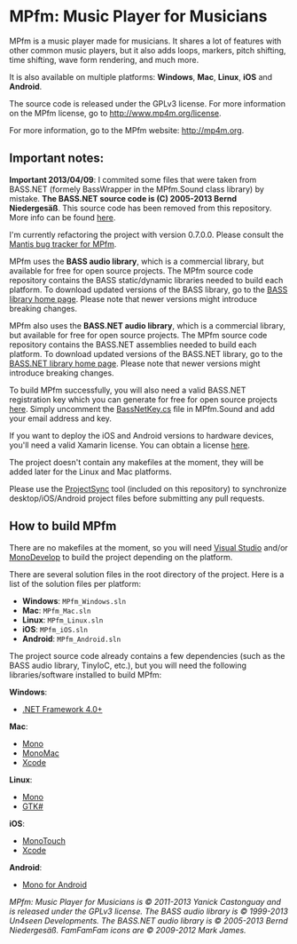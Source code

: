 MPfm: Music Player for Musicians
====

MPfm is a music player made for musicians. It shares a lot of features with other common music players, but it also adds loops, markers, pitch shifting, time shifting, wave form rendering, and much more. 

It is also available on multiple platforms: __Windows__, __Mac__, __Linux__, __iOS__ and __Android__. 

The source code is released under the GPLv3 license. For more information on the MPfm license, go to http://www.mp4m.org/license.

For more information, go to the MPfm website: http://mp4m.org.

Important notes:
--

__Important 2013/04/09__: I commited some files that were taken from BASS.NET (formely BassWrapper in the MPfm.Sound class library) by mistake. __The BASS.NET source code is (C) 2005-2013 Bernd Niedergesäß__. This source code has been removed from this repository. More info can be found [here](http://mp4m.org/blog/removed-sensitive-code-taken-from-bass-net-from-github/).

I'm currently refactoring the project with version 0.7.0.0. Please consult the [Mantis bug tracker for MPfm](http://www.mp4m.org/mantis/roadmap_page.php).

MPfm uses the __BASS audio library__, which is a commercial library, but available for free for open source projects. The MPfm source code repository contains the BASS static/dynamic libraries needed to build each platform. To download updated versions of the BASS library, go to the [BASS library home page](http://www.un4seen.com). Please note that newer versions might introduce breaking changes.

MPfm also uses the __BASS.NET audio library__, which is a commercial library, but available for free for open source projects. The MPfm source code repository contains the BASS.NET assemblies needed to build each platform. To download updated versions of the BASS.NET library, go to the [BASS.NET library home page](http://bass.radio42.com). Please note that newer versions might introduce breaking changes. 

To build MPfm successfully, you will also need a valid BASS.NET registration key which you can generate for free for open source projects [here](http://bass.radio42.com/bass_register.html). Simply uncomment the [BassNetKey.cs](MPfm/MPfm.Sound/BassNetKey.cs) file in MPfm.Sound and add your email address and key.

If you want to deploy the iOS and Android versions to hardware devices, you'll need a valid Xamarin license. You can obtain a license [here](http://www.xamarin.com).

The project doesn't contain any makefiles at the moment, they will be added later for the Linux and Mac platforms.

Please use the [ProjectSync](https://github.com/ycastonguay/MPfm/tree/master/ProjectSync) tool (included on this repository) to synchronize desktop/iOS/Android project files before submitting any pull requests.

How to build MPfm
--

There are no makefiles at the moment, so you will need [Visual Studio](http://www.microsoft.com/visualstudio/) and/or [MonoDevelop](http://monodevelop.com/) to build the project depending on the platform.

There are several solution files in the root directory of the project. Here is a list of the solution files per platform:

+  __Windows__: `MPfm_Windows.sln`
+  __Mac__: `MPfm_Mac.sln`
+  __Linux__: `MPfm_Linux.sln`
+  __iOS__: `MPfm_iOS.sln`
+  __Android__: `MPfm_Android.sln`

The project source code already contains a few dependencies (such as the BASS audio library, TinyIoC, etc.), but you will need the following libraries/software installed to build MPfm:

__Windows__:
+ [.NET Framework 4.0+](http://www.microsoft.com/net)

__Mac__:
+ [Mono](http://www.mono-project.com)
+ [MonoMac](https://github.com/mono/monomac)
+ [Xcode](https://developer.apple.com/xcode/)

__Linux__:
+ [Mono](http://www.mono-project.com)
+ [GTK#](http://www.mono-project.com/GtkSharp)

__iOS__:
+ [MonoTouch](http://xamarin.com/monotouch)
+ [Xcode](https://developer.apple.com/xcode/)

__Android__:
+ [Mono for Android](http://xamarin.com/monoforandroid)

*MPfm: Music Player for Musicians is © 2011-2013 Yanick Castonguay and is released under the GPLv3 license.*
*The BASS audio library is © 1999-2013 Un4seen Developments.*
*The BASS.NET audio library is © 2005-2013 Bernd Niedergesäß.*
*FamFamFam icons are © 2009-2012 Mark James.*
